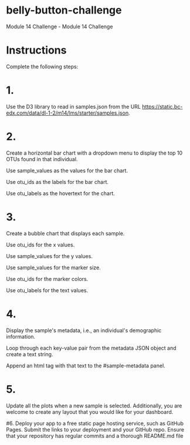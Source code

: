 # belly-button-challenge
Module 14 Challenge - Module 14 Challenge


# Instructions
Complete the following steps:

# 1. 
Use the D3 library to read in samples.json from the URL https://static.bc-edx.com/data/dl-1-2/m14/lms/starter/samples.json.

# 2.  
Create a horizontal bar chart with a dropdown menu to display the top 10 OTUs found in that individual.

Use sample_values as the values for the bar chart.

Use otu_ids as the labels for the bar chart.

Use otu_labels as the hovertext for the chart.

# 3. 
Create a bubble chart that displays each sample.

Use otu_ids for the x values.

Use sample_values for the y values.

Use sample_values for the marker size.

Use otu_ids for the marker colors.

Use otu_labels for the text values.

# 4. 
Display the sample's metadata, i.e., an individual's demographic information.

   Loop through each key-value pair from the metadata JSON object and create a text string.

   Append an html tag with that text to the #sample-metadata panel.


# 5. 
Update all the plots when a new sample is selected. Additionally, you are welcome to create any layout that you would like for your dashboard.

#6. 
Deploy your app to a free static page hosting service, such as GitHub Pages. Submit the links to your deployment and your GitHub repo. Ensure that your repository has regular commits and a thorough README.md file


